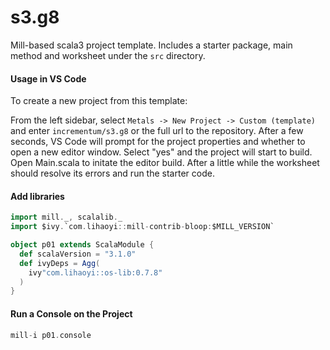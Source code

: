 # s3.g8

Mill-based scala3 project template. Includes a starter package, main method and worksheet under the ```src``` directory.

#### Usage in VS Code

To create a new project from this template:

From the left sidebar, select ```Metals -> New Project -> Custom (template)``` and enter ```incrementum/s3.g8``` or the full url to the repository. After a few seconds, VS Code will prompt for the project properties and whether to open a new editor window. Select "yes" and the project will start to build. Open Main.scala to initate the editor build. After a little while the worksheet should resolve its errors and run the starter code.

#### Add libraries

```scala
import mill._, scalalib._
import $ivy.`com.lihaoyi::mill-contrib-bloop:$MILL_VERSION`

object p01 extends ScalaModule {
  def scalaVersion = "3.1.0"
  def ivyDeps = Agg(
    ivy"com.lihaoyi::os-lib:0.7.8"
  )  
}
```

#### Run a Console on the Project

```scala
mill-i p01.console
```

